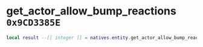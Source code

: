 # get_actor_allow_bump_reactions `0x9CD3385E`

```lua
local result --[[ integer ]] = natives.entity.get_actor_allow_bump_reactions(_unk0 --[[ integer ]])
```